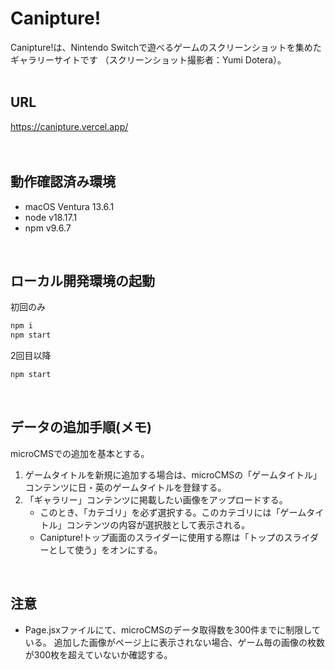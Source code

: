 # Canipture!
Canipture!は、Nintendo Switchで遊べるゲームのスクリーンショットを集めたギャラリーサイトです
（スクリーンショット撮影者：Yumi Dotera）。
<br>
<br>

## URL
https://canipture.vercel.app/
<br>
<br>
<br>

## 動作確認済み環境
* macOS Ventura 13.6.1
* node v18.17.1
* npm v9.6.7
<br>

## ローカル開発環境の起動
初回のみ
```bash
npm i
npm start
```
2回目以降
```bash
npm start
```
<br>

## データの追加手順(メモ)
microCMSでの追加を基本とする。
1. ゲームタイトルを新規に追加する場合は、microCMSの「ゲームタイトル」コンテンツに日・英のゲームタイトルを登録する。
2. 「ギャラリー」コンテンツに掲載したい画像をアップロードする。
	- このとき、「カテゴリ」を必ず選択する。このカテゴリには「ゲームタイトル」コンテンツの内容が選択肢として表示される。
	- Canipture!トップ画面のスライダーに使用する際は「トップのスライダーとして使う」をオンにする。
<br>

## 注意
- Page.jsxファイルにて、microCMSのデータ取得数を300件までに制限している。
  追加した画像がページ上に表示されない場合、ゲーム毎の画像の枚数が300枚を超えていないか確認する。
